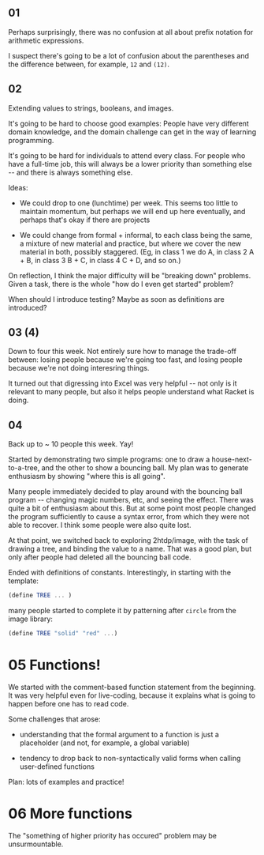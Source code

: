 ## 01 

Perhaps surprisingly, there was no confusion at all about prefix notation for
arithmetic expressions.

I suspect there's going to be a lot of confusion about the parentheses and the
difference between, for example, `12` and `(12)`. 

## 02

Extending values to strings, booleans, and images.

It's going to be hard to choose good examples: People have very different domain
knowledge, and the domain challenge can get in the way of learning programming.

It's going to be hard for individuals to attend every class. For people who have
a full-time job, this will always be a lower priority than something else -- and
there is always something else.

Ideas:

 - We could drop to one (lunchtime) per week. This seems too little to maintain
   momentum, but perhaps we will end up here eventually, and perhaps that's okay
   if there are projects
   
 - We could change from formal + informal, to each class being the same, a
   mixture of new material and practice, but where we cover the new material in
   both, possibly staggered. (Eg, in class 1 we do A, in class 2 A + B, in class
   3 B + C, in class 4 C + D, and so on.)
   
On reflection, I think the major difficulty will be "breaking down"
problems. Given a task, there is the whole "how do I even get started" problem?

When should I introduce testing? Maybe as soon as definitions are introduced?

## 03 (4)

Down to four this week. Not entirely sure how to manage the trade-off between:
losing people because we're going too fast, and losing people because we're not
doing interesring things. 

It turned out that digressing into Excel was very helpful -- not only is it
relevant to many people, but also it helps people understand what Racket is
doing.

## 04
    
Back up to ~ 10 people this week. Yay!

Started by demonstrating two simple programs: one to draw a
house-next-to-a-tree, and the other to show a bouncing ball. My plan was to
generate enthusiasm by showing "where this is all going".

Many people immediately decided to play around with the bouncing ball program --
changing magic numbers, etc, and seeing the effect. There was quite a bit of
enthusiasm about this. But at some point most people changed the program
sufficiently to cause a syntax error, from which they were not able to
recover. I think some people were also quite lost.

At that point, we switched back to exploring 2htdp/image, with the task of
drawing a tree, and binding the value to a name. That was a good plan, but only
after people had deleted all the bouncing ball code. 

Ended with definitions of constants. Interestingly, in starting with the
template:

```scheme
(define TREE ... )
```
many people started to complete it by patterning after `circle` from the image
library:

```scheme
(define TREE "solid" "red" ...)
```

# 05 Functions!

We started with the comment-based function statement from the beginning. It was
very helpful even for live-coding, because it explains what is going to happen
before one has to read code.

Some challenges that arose:

 - understanding that the formal argument to a function is just a placeholder (and
   not, for example, a global variable)
     
 - tendency to drop back to non-syntactically valid forms when calling
   user-defined functions
      
Plan: lots of examples and practice!



# 06 More functions

The "something of higher priority has occured" problem may be unsurmountable.



